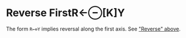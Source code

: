 




<h1 class="heading"><span class="name">Reverse First</span><span class="command">R←⊖[K]Y</span></h1>

The form `R←⊖Y` implies reversal along the first axis.  See ["Reverse" above](../../non-scalar-monadic-structural-functions/reverse.md).



